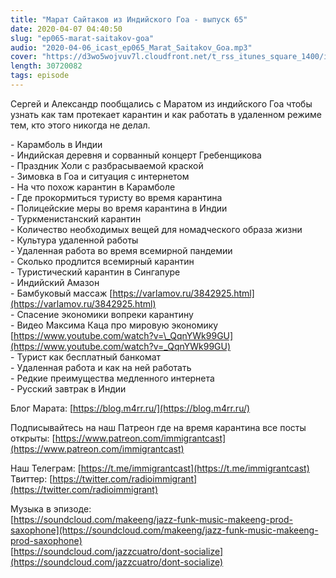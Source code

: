 ```yaml
---
title: "Марат Сайтаков из Индийского Гоа - выпуск 65"
date: 2020-04-07 04:40:50
slug: "ep065-marat-saitakov-goa"
audio: "2020-04-06_icast_ep065_Marat_Saitakov_Goa.mp3"
cover: "https://d3wo5wojvuv7l.cloudfront.net/t_rss_itunes_square_1400/images.spreaker.com/original/e22d058b873b1d420c07a81ac919a28e.jpg"
length: 30720082
tags: episode
---
```

Сергей и Александр пообщались с Маратом из индийского Гоа чтобы узнать как там протекает карантин и как работать в удаленном режиме тем, кто этого никогда не делал.  
  
\- Карамболь в Индии  
\- Индийская деревня и сорванный концерт Гребенщикова  
\- Праздник Холи с разбрасываемой краской  
\- Зимовка в Гоа и ситуация с интернетом  
\- На что похож карантин в Карамболе  
\- Где прокормиться туристу во время карантина  
\- Полицейские меры во время карантина в Индии  
\- Туркменистанский карантин  
\- Количество необходимых вещей для номадческого образа жизни  
\- Культура удаленной работы  
\- Удаленная работа во время всемирной пандемии  
\- Сколько продлится всемирный карантин  
\- Туристический карантин в Сингапуре  
\- Индийский Амазон  
\- Бамбуковый массаж [https://varlamov.ru/3842925.html](https://varlamov.ru/3842925.html)  
\- Спасение экономики вопреки карантину  
\- Видео Максима Каца про мировую экономику [https://www.youtube.com/watch?v=\_QqnYWk99GU](https://www.youtube.com/watch?v=_QqnYWk99GU)  
\- Турист как бесплатный банкомат  
\- Удаленная работа и как на ней работать  
\- Редкие преимущества медленного интернета  
\- Русский завтрак в Индии  
  
Блог Марата: [https://blog.m4rr.ru/](https://blog.m4rr.ru/)  
  
Подписывайтесь на наш Патреон где на время карантина все посты открыты: [https://www.patreon.com/immigrantcast](https://www.patreon.com/immigrantcast)  
  
Наш Телеграм: [https://t.me/immigrantcast](https://t.me/immigrantcast)  
Твиттер: [https://twitter.com/radioimmigrant](https://twitter.com/radioimmigrant)  
  
Музыка в эпизоде:  
[https://soundcloud.com/makeeng/jazz-funk-music-makeeng-prod-saxophone](https://soundcloud.com/makeeng/jazz-funk-music-makeeng-prod-saxophone)  
[https://soundcloud.com/jazzcuatro/dont-socialize](https://soundcloud.com/jazzcuatro/dont-socialize)
